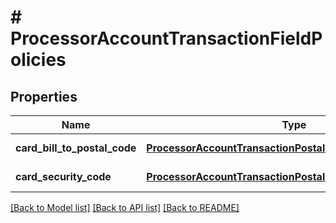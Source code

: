 # # ProcessorAccountTransactionFieldPolicies

## Properties

Name | Type | Description | Notes
------------ | ------------- | ------------- | -------------
**card_bill_to_postal_code** | [**ProcessorAccountTransactionPostalOrSecurityCodePolicies**](ProcessorAccountTransactionPostalOrSecurityCodePolicies.md) | Field policies for card.billTo.postalCode | [optional]
**card_security_code** | [**ProcessorAccountTransactionPostalOrSecurityCodePolicies**](ProcessorAccountTransactionPostalOrSecurityCodePolicies.md) | Field policies for card.securityCode | [optional]

[[Back to Model list]](../../README.md#models) [[Back to API list]](../../README.md#endpoints) [[Back to README]](../../README.md)
